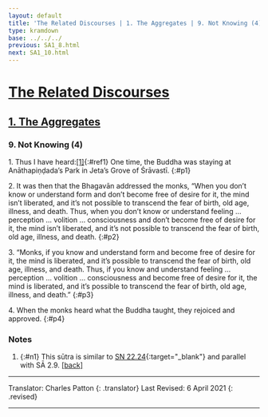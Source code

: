 ```yaml
---
layout: default
title: 'The Related Discourses | 1. The Aggregates | 9. Not Knowing (4)'
type: kramdown
base: ../../../
previous: SA1_8.html
next: SA1_10.html
---
```


# [The Related Discourses](../index.html)
## [1. The Aggregates](index.html)
### 9. Not Knowing (4)

1\. Thus I have heard:[\[1\]](#n1){:#ref1} One time, the Buddha was staying at Anāthapiṇḍada’s Park in Jeta’s Grove of Śrāvastī.
{:#p1}

2\. It was then that the Bhagavān addressed the monks, “When you don’t know or understand form and don’t become free of desire for it, the mind isn’t liberated, and it’s not possible to transcend the fear of birth, old age, illness, and death. Thus, when you don’t know or understand feeling … perception … volition … consciousness and don’t become free of desire for it, the mind isn’t liberated, and it’s not possible to transcend the fear of birth, old age, illness, and death.
{:#p2}

3\. “Monks, if you know and understand form and become free of desire for it, the mind is liberated, and it’s possible to transcend the fear of birth, old age, illness, and death. Thus, if you know and understand feeling … perception … volition … consciousness and become free of desire for it, the mind is liberated, and it’s possible to transcend the fear of birth, old age, illness, and death.”
{:#p3}

4\. When the monks heard what the Buddha taught, they rejoiced and approved.
{:#p4}

### Notes
1. {:#n1} This sūtra is similar to [SN 22.24](https://suttacentral.net/sn22.24){:target="_blank"} and parallel with SĀ 2.9. [\[back\]](#ref1)

---

Translator: Charles Patton
{: .translator}
Last Revised: 6 April 2021
{: .revised}

---